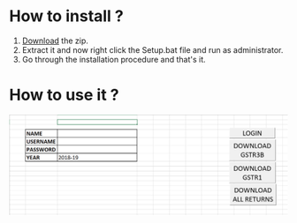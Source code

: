 # How to install ?
1. [Download](https://github.com/sudevn/GST/archive/master.zip) the zip.
1. Extract it and now right click the Setup.bat file and run as administrator.
1. Go through the installation procedure and that's it.

# How to use it ?
![Screenshot](https://github.com/sudevn/GST/blob/master/img/screenshoot.PNG)
